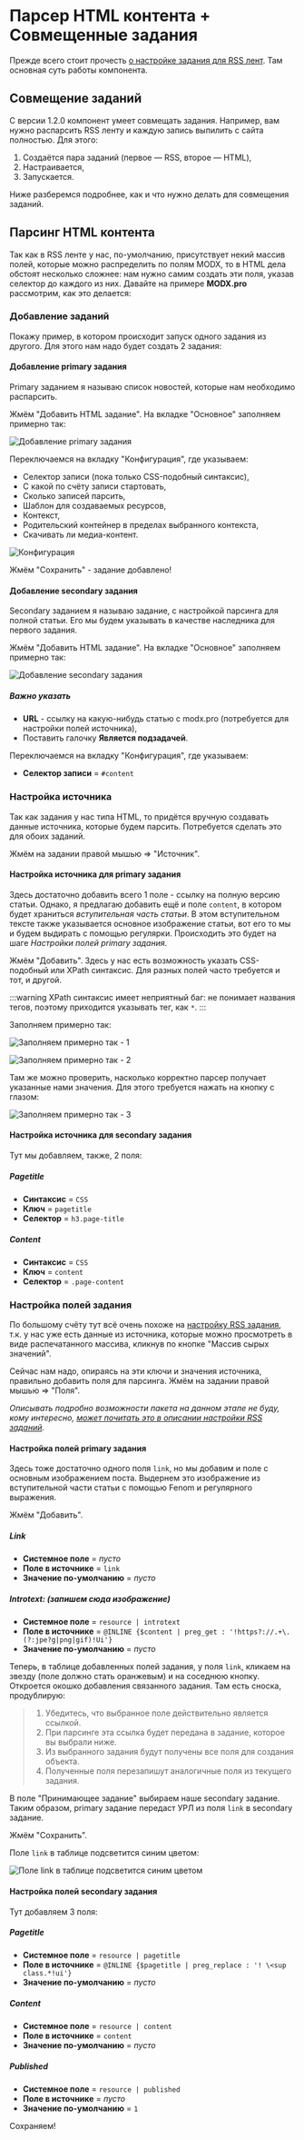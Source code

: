 # Парсер HTML контента + Совмещенные задания

Прежде всего стоит прочесть [о настройке задания для RSS лент][1]. Там основная суть работы компонента.

## Совмещение заданий

С версии 1.2.0 компонент умеет совмещать задания. Например, вам нужно распарсить RSS ленту и каждую запись выпилить с сайта полностью. Для этого:

1. Создаётся пара заданий (первое — RSS, второе — HTML),
2. Настраивается,
3. Запускается.

Ниже разберемся подробнее, как и что нужно делать для совмещения заданий.

## Парсинг HTML контента

Так как в RSS ленте у нас, по-умолчанию, присутствует некий массив полей, которые можно распределить по полям MODX, то в HTML дела обстоят несколько сложнее: нам нужно самим создать эти поля, указав селектор до каждого из них.
Давайте на примере **MODX.pro** рассмотрим, как это делается:

### Добавление заданий

Покажу пример, в котором происходит запуск одного задания из другого. Для этого нам надо будет создать 2 задания:

#### Добавление primary задания

Primary заданием я называю список новостей, которые нам необходимо распарсить.

Жмём "Добавить HTML задание". На вкладке "Основное" заполняем примерно так:

![Добавление primary задания](https://file.modx.pro/files/c/d/b/cdb54b4b49d9bdd467620fce36b1197a.png)

Переключаемся на вкладку "Конфигурация", где указываем:

* Селектор записи (пока только CSS-подобный синтаксис),
* С какой по счёту записи стартовать,
* Сколько записей парсить,
* Шаблон для создаваемых ресурсов,
* Контекст,
* Родительский контейнер в пределах выбранного контекста,
* Скачивать ли медиа-контент.

![Конфигурация](https://file.modx.pro/files/d/d/6/dd6ef85bd35de1981a93c157af687fbb.png)

Жмём "Сохранить" - задание добавлено!

#### Добавление secondary задания

Secondary заданием я называю задание, с настройкой парсинга для полной статьи. Его мы будем указывать в качестве наследника для первого задания.

Жмём "Добавить HTML задание". На вкладке "Основное" заполняем примерно так:

![Добавление secondary задания](https://file.modx.pro/files/e/9/1/e91f7ffe1b781107e7c1dbf89628c44a.png)

##### Важно указать

* **URL** - ссылку на какую-нибудь статью с modx.pro (потребуется для настройки полей источника),
* Поставить галочку **Является подзадачей**.

Переключаемся на вкладку "Конфигурация", где указываем:

* **Селектор записи** = `#content`

### Настройка источника

Так как задания у нас типа HTML, то придётся вручную создавать данные источника, которые будем парсить. Потребуется сделать это для обоих заданий.

Жмём на задании правой мышью => "Источник".

#### Настройка источника для primary задания

Здесь достаточно добавить всего 1 поле - ссылку на полную версию статьи. Однако, я предлагаю добавить ещё и поле `content`, в котором будет храниться *вступительная часть статьи*. В этом вступительном тексте также указывается основное изображение статьи, вот его то мы и будем выдирать с помощью регулярки. Происходить это будет на шаге *Настройки полей primary задания*.

Жмём "Добавить". Здесь у нас есть возможность указать CSS-подобный или XPath синтаксис. Для разных полей часто требуется и тот, и другой.

:::warning
XPath синтаксис имеет неприятный баг: не понимает названия тегов, поэтому приходится указывать тег, как `*`.
:::

Заполняем примерно так:

![Заполняем примерно так - 1](https://file.modx.pro/files/d/c/3/dc38d54e4946571622461392e2d2368f.png)

![Заполняем примерно так - 2](https://file.modx.pro/files/3/3/7/337516ec293102820a6daac7db844b45.png)

Там же можно проверить, насколько корректно парсер получает указанные нами значения. Для этого требуется нажать на кнопку с глазом:

![Заполняем примерно так - 3](https://file.modx.pro/files/8/7/4/8741e8d3cfae46ed929bb7587642913f.png)

#### Настройка источника для secondary задания

Тут мы добавляем, также, 2 поля:

##### Pagetitle

* **Синтаксис** = `CSS`
* **Ключ** = `pagetitle`
* **Селектор** = `h3.page-title`

##### Content

* **Синтаксис** = `CSS`
* **Ключ** = `content`
* **Селектор** = `.page-content`

### Настройка полей задания

По большому счёту тут всё очень похоже на [настройку RSS задания][1], т.к. у нас уже есть данные из источника, которые можно просмотреть в виде распечатанного массива, кликнув по кнопке "Массив сырых значений".

Сейчас нам надо, опираясь на эти ключи и значения источника, правильно добавить поля для парсинга. Жмём на задании правой мышью => "Поля".

_Описывать подробно возможности пакета на данном этапе не буду, кому интересно, [может почитать это в описании настройки RSS заданий][1]._

#### Настройка полей primary задания

Здесь тоже достаточно одного поля `link`, но мы добавим и поле с основным изображением поста. Выдернем это изображение из вступительной части статьи с помощью Fenom и регулярного выражения.

Жмём "Добавить".

##### Link

* **Системное поле** = *пусто*
* **Поле в источнике** = `link`
* **Значение по-умолчанию** = *пусто*

##### Introtext: (запишем сюда изображение)

* **Системное поле** = `resource | introtext`
* **Поле в источнике** = `@INLINE {$content | preg_get : '!https?://.+\.(?:jpe?g|png|gif)!Ui'}`
* **Значение по-умолчанию** = *пусто*

Теперь, в таблице добавленных полей задания, у поля `link`, кликаем на звезду (поле должно стать оранжевым) и на соседнюю кнопку. Откроется окошко добавления связанного задания. Там есть сноска, продублирую:

> 1) Убедитесь, что выбранное поле действительно является ссылкой.
> 2) При парсинге эта ссылка будет передана в задание, которое вы выбрали ниже.
> 3) Из выбранного задания будут получены все поля для создания объекта.
> 4) Полученные поля перезапишут аналогичные поля из текущего задания.

В поле "Принимающее задание" выбираем наше secondary задание. Таким образом, primary задание передаст УРЛ из поля `link` в secondary задание.

Жмём "Сохранить".

Поле `link` в таблице подсветится синим цветом:

![Поле link в таблице подсветится синим цветом](https://file.modx.pro/files/6/d/2/6d2b9a9c9d3b06f2dec962c7c480ddc1.png)

#### Настройка полей secondary задания

Тут добавляем 3 поля:

##### Pagetitle

* **Системное поле** = `resource | pagetitle`
* **Поле в источнике** = `@INLINE {$pagetitle | preg_replace : '! \<sup class.*!ui'}`
* **Значение по-умолчанию** = *пусто*

##### Content

* **Системное поле** = `resource | content`
* **Поле в источнике** = `content`
* **Значение по-умолчанию** = *пусто*

##### Published

* **Системное поле** = `resource | published`
* **Поле в источнике** = *пусто*
* **Значение по-умолчанию** = `1`

Сохраняем!

[1]: /components/47_xParser/01_Парсер_RSS_лент.md
